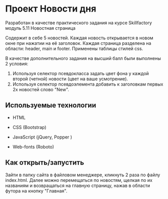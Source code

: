 # Проект Новости дня

Разработан в качестве практического задания на курсе Skillfactory модуль 5.11 Новостная страница

Содержит в себе 5 новостей. Каждая новость открывается в новом окне при нажатии на её заголовок.
Каждая страница разделена на области: header, main и footer.
Применены таблицы стилей css.

В качестве дополнительного задания на высший балл были выполнены 2 условия:
1) Используя селектор псевдокласса задать цвет фона у каждой второй (четной) новости (цвет на ваше усмотрение).
2) Используя селектор псевдоэлемента добавить к заголовкам пeрвых 2х новостей слово "New".

## Используемые технологии

* HTML

* CSS (Bootstrap)

* JavaScript (jQuery, Popper )

* Web-fonts (Roboto)

## Как открыть/запустить

Зайти в папку сайта в файловом менеджере, кликнуть 2 раза по файлу index.html.
Далее можно перемещаться по новостям, щелкая по их названиям и возвращаться на главную страницу, нажав в области футора на кнопку "Главная".